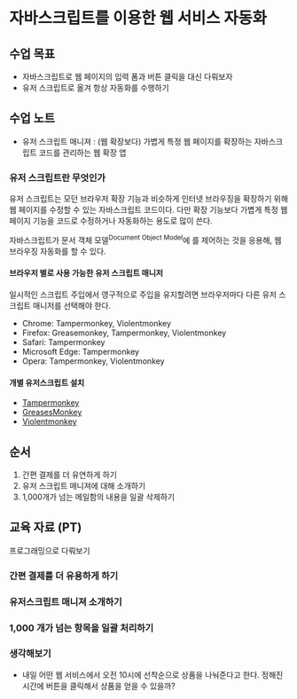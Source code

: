 # 자바스크립트를 이용한 웹 서비스 자동화

## 수업 목표

- 자바스크립트로 웹 페이지의 입력 폼과 버튼 클릭을 대신 다뤄보자
- 유저 스크립트로 옮겨 항상 자동화를 수행하기

## 수업 노트

- 유저 스크립트 매니져 : (웹 확장보다) 가볍게 특정 웹 페이지를 확장하는 자바스크립트 코드를 관리하는 웹 확장 앱

### 유저 스크립트란 무엇인가

유저 스크립트는 모던 브라우저 확장 기능과 비슷하게 인터넷 브라우징을 확장하기 위해 웹 페이지를 수정할 수 있는 자바스크립트 코드이다. 다만 확장 기능보다 가볍게 특정 웹 페이지 기능을 코드로 수정하거나 자동화하는 용도로 많이 쓴다.

자바스크립트가 문서 객체 모델<sup>Document Object Model</sup>에 를 제어하는 것을 응용해, 웹 브라우징 자동화를 할 수 있다.

#### 브라우저 별로 사용 가능한 유저 스크립트 매니저

일시적인 스크립트 주입에서 영구적으로 주입을 유지할려면 브라우저마다 다른 유저 스크립트 매니저를 선택해야 한다.

- Chrome: Tampermonkey, Violentmonkey
- Firefox: Greasemonkey, Tampermonkey, Violentmonkey
- Safari: Tampermonkey
- Microsoft Edge: Tampermonkey
- Opera: Tampermonkey, Violentmonkey

#### 개별 유저스크립트 설치

- [Tampermonkey](https://www.tampermonkey.net)
- [GreasesMonkey](https://www.greasespot.net/)
- [Violentmonkey](https://violentmonkey.github.io/)

## 순서

1. 간편 결제를 더 유연하게 하기
2. 유저 스크립트 매니져에 대해 소개하기
3. 1,000개가 넘는 메일함의 내용을 일괄 삭제하기

## 교육 자료 (PT)

프로그래밍으로 다뤄보기

### 간편 결제를 더 유용하게 하기

### 유저스크립트 매니져 소개하기

### 1,000 개가 넘는 항목을 일괄 처리하기

### 생각해보기

- 내일 어떤 웹 서비스에서 오전 10시에 선착순으로 상품을 나눠준다고 한다. 정해진 시간에 버튼을 클릭해서 상품을 얻을 수 있을까?

